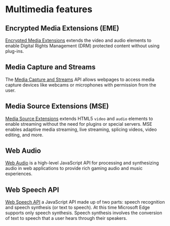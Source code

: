 # Multimedia features

## Encrypted Media Extensions (EME)
[Encrypted Media Extensions](./encrypted-Media-Extensions) extends the video and audio elements to enable Digital Rights Management (DRM) protected content without using plug-ins. 

## Media Capture and Streams
The [Media Capture and Streams](./media-Capture-and-Streams) API allows webpages to access media capture devices like webcams or microphones with permission from the user.

## Media Source Extensions (MSE)
[Media Source Extensions](./media-Source-Extensions) extends HTML5 `video` and `audio` elements to enable streaming without the need for plugins or special servers. MSE enables adaptive media streaming, live streaming, splicing videos, video editing, and more. 

## Web Audio
[Web Audio](./web-Audio) is a high-level JavaScript API for processing and synthesizing audio in web applications to provide rich gaming audio and music experiences.

## Web Speech API 
[Web Speech API](./web-speech-api) a JavaScript API made up of two parts: speech recognition and speech synthesis (or text to speech). At this time Microsoft Edge supports only speech synthesis. Speech synthesis involves the conversion of text to speech that a user hears through their speakers.